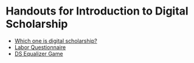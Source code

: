 # Handouts for Introduction to Digital Scholarship
* [Which one is digital scholarship?](whichone.md)
* [Labor Questionnaire](dslabor.md)
* [DS Equalizer Game](equalizer.md) 
